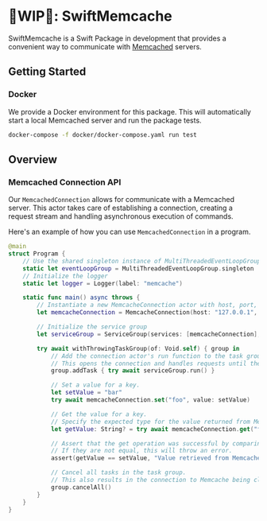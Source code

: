 # 🚧WIP🚧: SwiftMemcache

SwiftMemcache is a Swift Package in development that provides a convenient way to communicate with [Memcached](https://github.com/memcached/memcached) servers.

## Getting Started

### Docker

We provide a Docker environment for this package. This will automatically start a local Memcached server and run the package tests.

```bash
docker-compose -f docker/docker-compose.yaml run test
```

## Overview

### Memcached Connection API

Our `MemcachedConnection` allows for communicate with a Memcached server. This actor takes care of establishing a connection, creating a request stream and handling asynchronous execution of commands.

Here's an example of how you can use `MemcachedConnection` in a program.

```swift
@main
struct Program {
    // Use the shared singleton instance of MultiThreadedEventLoopGroup
    static let eventLoopGroup = MultiThreadedEventLoopGroup.singleton
    // Initialize the logger
    static let logger = Logger(label: "memcache")

    static func main() async throws {
        // Instantiate a new MemcacheConnection actor with host, port, and event loop group
        let memcacheConnection = MemcacheConnection(host: "127.0.0.1", port: 11211, eventLoopGroup: eventLoopGroup)

        // Initialize the service group
        let serviceGroup = ServiceGroup(services: [memcacheConnection], logger: self.logger)

        try await withThrowingTaskGroup(of: Void.self) { group in
            // Add the connection actor's run function to the task group
            // This opens the connection and handles requests until the task is cancelled or the connection is closed
            group.addTask { try await serviceGroup.run() }

            // Set a value for a key.
            let setValue = "bar"
            try await memcacheConnection.set("foo", value: setValue)

            // Get the value for a key.
            // Specify the expected type for the value returned from Memcache.
            let getValue: String? = try await memcacheConnection.get("foo")

            // Assert that the get operation was successful by comparing the value set and the value returned from Memcache.
            // If they are not equal, this will throw an error.
            assert(getValue == setValue, "Value retrieved from Memcache does not match the set value")

            // Cancel all tasks in the task group.
            // This also results in the connection to Memcache being closed.
            group.cancelAll()
        }
    }
}
```
